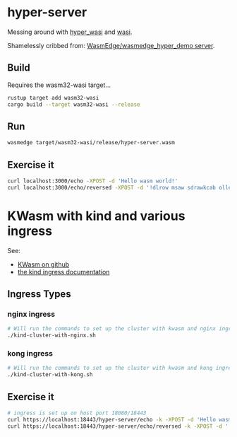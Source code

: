 # hyper-server

Messing around with [hyper_wasi](https://docs.rs/crate/hyper_wasi/latest) and [wasi](https://wasi.dev/).

Shamelessly cribbed from: [WasmEdge/wasmedge_hyper_demo server](https://github.com/WasmEdge/wasmedge_hyper_demo/tree/main/server).

## Build

Requires the wasm32-wasi target...

```bash
rustup target add wasm32-wasi
cargo build --target wasm32-wasi --release
```

## Run

```bash
wasmedge target/wasm32-wasi/release/hyper-server.wasm
```

## Exercise it

```bash
curl localhost:3000/echo -XPOST -d 'Hello wasm world!'
curl localhost:3000/echo/reversed -XPOST -d '!dlrow msaw sdrawkcab olleH'
```

# KWasm with kind and various ingress

See:
- [KWasm on github](https://github.com/KWasm)
- [the kind ingress documentation](https://kind.sigs.k8s.io/docs/user/ingress/#ingress-nginx)

## Ingress Types

### nginx ingress

```bash
# Will run the commands to set up the cluster with kwasm and nginx ingress
./kind-cluster-with-nginx.sh
```

### kong ingress

```bash
# Will run the commands to set up the cluster with kwasm and kong ingress
./kind-cluster-with-kong.sh
```

## Exercise it

```bash
# ingress is set up on host port 18080/18443
curl https://localhost:18443/hyper-server/echo -k -XPOST -d 'Hello wasm world!'
curl https://localhost:18443/hyper-server/echo/reversed -k -XPOST -d '!dlrow msaw sdrawkcab olleH'
```
